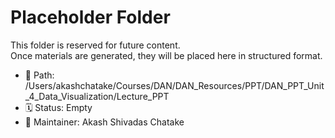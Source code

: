 # Placeholder Folder

This folder is reserved for future content.  
Once materials are generated, they will be placed here in structured format.

- 📁 Path: /Users/akashchatake/Courses/DAN/DAN_Resources/PPT/DAN_PPT_Unit_4_Data_Visualization/Lecture_PPT
- 🗓️ Status: Empty
- 👤 Maintainer: Akash Shivadas Chatake
